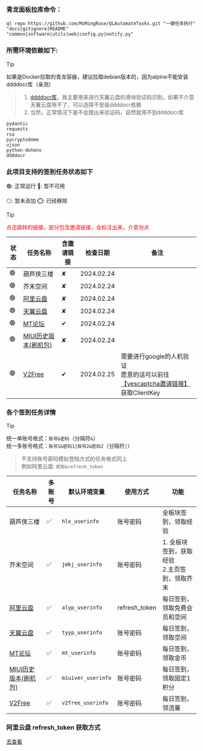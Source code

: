 ### 青龙面板拉库命令：

```shell
ql repo https://github.com/MoMingRose/QLAutomateTasks.git "一键任务执行" "docs|gitignore|README" "common|software|utils|web|config.py|notify.py"
```

### 所需环境依赖如下:

> [!TIP]
> 如果是Docker拉取的青龙容器，建议拉取debian版本的，因为alpine不能安装ddddocr库（亲测）
> > 1. [ddddocr库](https://github.com/sml2h3/ddddocr)，我主要用来进行天翼云盘的滑块验证码识别，如果不介意天翼云盘用不了，可以选择不安装ddddocr依赖
> > 2. 当然，正常情况下是不会跳出来验证码，自然就用不到ddddocr库

```text
pydantic
requests
rsa
pycryptodome
ujson 
python-dotenv 
ddddocr
```

### 此项目支持的签到任务状态如下

🟢: 正常运行 🔴: 暂不可用

⚪: 暂未添加 ⭕: 已经移除

> [!TIP]
> <font style="color:red">点击跳转的链接，部分包含邀请链接，会标注出来，介意勿点</font>

| 状态 | 任务名称                                                    | 含邀请链接 | 检查日期       | 备注                                                                                        |
|----|---------------------------------------------------------|-------|------------|-------------------------------------------------------------------------------------------|
| 🟢 | 葫芦侠三楼                                                   | ✘     | 2024.02.24 |                                                                                           |
| 🟢 | 芥末空间                                                    | ✘     | 2024.02.24 |                                                                                           |
| 🟢 | [阿里云盘](https://www.alipan.com/)                         | ✘     | 2024.02.24 |                                                                                           |
| 🟢 | [天翼云盘](https://cloud.189.cn/)                           | ✘     | 2024.02.24 |                                                                                           |
| 🟢 | [MT论坛](https://bbs.binmt.cc/?fromuid=123380)            | ✔     | 2024.02.24 |                                                                                           |
| 🟢 | [MIUI历史版本(刷机包)](https://miuiver.com/)                   | ✘     | 2024.02.24 |                                                                                           |
| 🟢 | [V2Free](https://w1.v2free.top/auth/register?code=8EZr) | ✔     | 2024.02.25 | 需要进行google的人机验证<br>愿意的话可以前往[【yescaptcha邀请链接】](https://yescaptcha.com/i/jFtvBe)获取ClientKey |

### 各个签到任务详情

> [!TIP]
> 统一单账号格式：`账号&密码`（分隔符`&`）\
> 统一多账号格式：`账号1&密码1|账号2&密码2`（分隔符`|`）
> > 不支持账号密码模拟登陆方式的任务格式同上\
> > 例如阿里云盘: `昵称&refresh_token`

| 任务名称                                          | 多账号 | 默认环境变量             | 使用方式          | 功能                           |
|-----------------------------------------------|-----|--------------------|---------------|------------------------------|
| 葫芦侠三楼                                         | ✅   | `hlx_userinfo`     | 账号密码          | 全板块签到，领取经验                   |
| 芥末空间                                          | ✅   | `jmkj_userinfo`    | 账号密码          | 1. 全板块签到，获取经验<br>2.主页签到，领取芥末 |
| [阿里云盘](https://www.alipan.com/)               | ✅   | `alyp_userinfo`    | refresh_token | 每日签到，领取免费会员和空间               |
| [天翼云盘](https://cloud.189.cn/)                 | ✅   | `tyyp_userinfo`    | 账号密码          | 每日签到，领取空间                    |
| [MT论坛](https://bbs.binmt.cc/?fromuid=123380)  | ✅   | `mt_userinfo`      | 账号密码          | 每日签到，领取金币                    |
| [MIUI历史版本(刷机包)](https://miuiver.com/)         | ✅   | `miuiver_userinfo` | 账号密码          | 每日签到，领取固定1积分                 |
| [V2Free](https://w1.v2free.top/auth/register?code=8EZr) | ✅   | `v2free_userinfo`  | 账号密码          | 每日签到，领流量                     |

### 阿里云盘 refresh_token 获取方式

[去查看](docs/aliyun.md)
